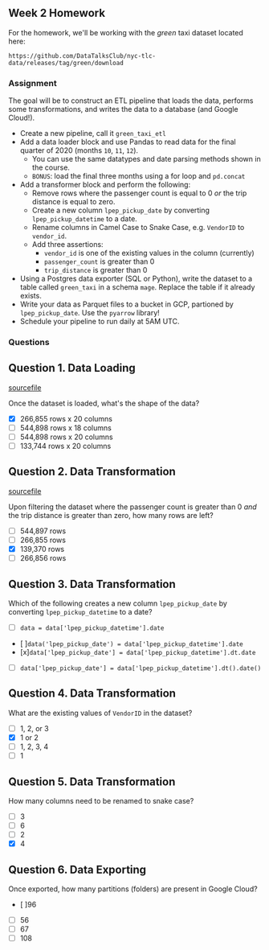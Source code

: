 ## Week 2 Homework

For the homework, we'll be working with the _green_ taxi dataset located here:

`https://github.com/DataTalksClub/nyc-tlc-data/releases/tag/green/download`

### Assignment

The goal will be to construct an ETL pipeline that loads the data, performs some transformations, and writes the data to a database (and Google Cloud!).

- Create a new pipeline, call it `green_taxi_etl`
- Add a data loader block and use Pandas to read data for the final quarter of 2020 (months `10`, `11`, `12`).
  - You can use the same datatypes and date parsing methods shown in the course.
  - `BONUS`: load the final three months using a for loop and `pd.concat`
- Add a transformer block and perform the following:
  - Remove rows where the passenger count is equal to 0 _or_ the trip distance is equal to zero.
  - Create a new column `lpep_pickup_date` by converting `lpep_pickup_datetime` to a date.
  - Rename columns in Camel Case to Snake Case, e.g. `VendorID` to `vendor_id`.
  - Add three assertions:
    - `vendor_id` is one of the existing values in the column (currently)
    - `passenger_count` is greater than 0
    - `trip_distance` is greater than 0
- Using a Postgres data exporter (SQL or Python), write the dataset to a table called `green_taxi` in a schema `mage`. Replace the table if it already exists.
- Write your data as Parquet files to a bucket in GCP, partioned by `lpep_pickup_date`. Use the `pyarrow` library!
- Schedule your pipeline to run daily at 5AM UTC.

### Questions

## Question 1. Data Loading

[sourcefile](./mage/magic-zoomcamp/data_loaders/extract.py)

Once the dataset is loaded, what's the shape of the data?

- [x] 266,855 rows x 20 columns
- [ ] 544,898 rows x 18 columns
- [ ] 544,898 rows x 20 columns
- [ ] 133,744 rows x 20 columns

## Question 2. Data Transformation

[sourcefile](./mage/magic-zoomcamp/transformers/transform.py)

Upon filtering the dataset where the passenger count is greater than 0 _and_ the trip distance is greater than zero, how many rows are left?

- [ ] 544,897 rows
- [ ] 266,855 rows
- [x] 139,370 rows
- [ ] 266,856 rows

## Question 3. Data Transformation

Which of the following creates a new column `lpep_pickup_date` by converting `lpep_pickup_datetime` to a date?

- [ ] `data = data['lpep_pickup_datetime'].date`
- [ ]`data('lpep_pickup_date') = data['lpep_pickup_datetime'].date`
- [x]`data['lpep_pickup_date'] = data['lpep_pickup_datetime'].dt.date`
- [ ] `data['lpep_pickup_date'] = data['lpep_pickup_datetime'].dt().date()`

## Question 4. Data Transformation

What are the existing values of `VendorID` in the dataset?

- [ ] 1, 2, or 3
- [x] 1 or 2
- [ ] 1, 2, 3, 4
- [ ] 1

## Question 5. Data Transformation

How many columns need to be renamed to snake case?

- [ ] 3
- [ ] 6
- [ ] 2
- [x] 4

## Question 6. Data Exporting

Once exported, how many partitions (folders) are present in Google Cloud?

- [ ]96
- [ ] 56
- [ ] 67
- [ ] 108